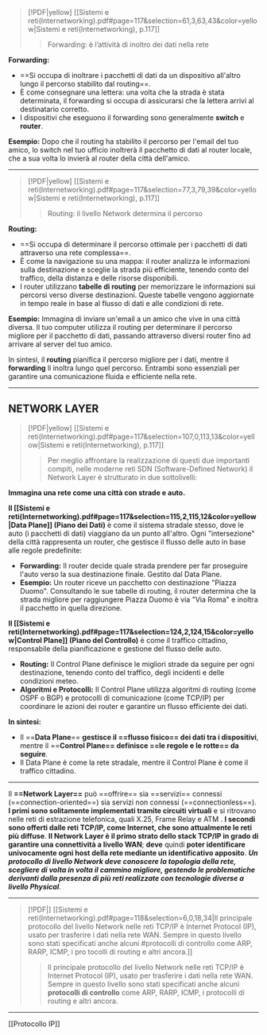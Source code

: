 
> [!PDF|yellow] [[Sistemi e reti(Internetworking).pdf#page=117&selection=61,3,63,43&color=yellow|Sistemi e reti(Internetworking), p.117]]
> > Forwarding: è l’attività di inoltro dei dati nella rete

**Forwarding:**

* ==Si occupa di inoltrare i pacchetti di dati da un dispositivo all'altro lungo il percorso stabilito dal routing==.
* È come consegnare una lettera: una volta che la strada è stata determinata, il forwarding si occupa di assicurarsi che la lettera arrivi al destinatario corretto.
* I dispositivi che eseguono il forwarding sono generalmente **switch** e **router**.

**Esempio:** Dopo che il routing ha stabilito il percorso per l'email del tuo amico, lo switch nel tuo ufficio inoltrerà il pacchetto di dati al router locale, che a sua volta lo invierà al router della città dell'amico.

---
> [!PDF|yellow] [[Sistemi e reti(Internetworking).pdf#page=117&selection=77,3,79,39&color=yellow|Sistemi e reti(Internetworking), p.117]]
> > Routing: il livello Network determina il percorso
> 
> 

**Routing:**

* ==Si occupa di determinare il percorso ottimale per i pacchetti di dati attraverso una rete complessa==. 
* È come la navigazione su una mappa: il router analizza le informazioni sulla destinazione e sceglie la strada più efficiente, tenendo conto del traffico, della distanza e delle risorse disponibili.
* I router utilizzano **tabelle di routing** per memorizzare le informazioni sui percorsi verso diverse destinazioni. Queste tabelle vengono aggiornate in tempo reale in base al flusso di dati e alle condizioni di rete.

**Esempio:** Immagina di inviare un'email a un amico che vive in una città diversa. Il tuo computer utilizza il routing per determinare il percorso migliore per il pacchetto di dati, passando attraverso diversi router fino ad arrivare al server del tuo amico.


In sintesi, il **routing** pianifica il percorso migliore per i dati, mentre il **forwarding** li inoltra lungo quel percorso. Entrambi sono essenziali per garantire una comunicazione fluida e efficiente nella rete.

---
**NETWORK LAYER**
---
> [!PDF|yellow] [[Sistemi e reti(Internetworking).pdf#page=117&selection=107,0,113,13&color=yellow|Sistemi e reti(Internetworking), p.117]]
> > Per meglio affrontare la realizzazione di questi due importanti compiti, nelle moderne reti SDN (Software-Defined Network) il Network Layer è strutturato in due sottolivelli:

**Immagina una rete come una città con strade e auto.** 

**Il [[Sistemi e reti(Internetworking).pdf#page=117&selection=115,2,115,12&color=yellow|Data Plane]] (Piano dei Dati)** è come il sistema stradale stesso, dove le auto (i pacchetti di dati) viaggiano da un punto all'altro. Ogni "intersezione" della città rappresenta un router, che gestisce il flusso delle auto in base alle regole predefinite:

* **Forwarding:** Il router decide quale strada prendere per far proseguire l'auto verso la sua destinazione finale. Gestito dal Data Plane. 
* **Esempio:** Un router riceve un pacchetto con destinazione "Piazza Duomo". Consultando le sue tabelle di routing, il router determina che la strada migliore per raggiungere Piazza Duomo è via "Via Roma" e inoltra il pacchetto in quella direzione.

**Il [[Sistemi e reti(Internetworking).pdf#page=117&selection=124,2,124,15&color=yellow|Control Plane]] (Piano del Controllo)** è come il traffico cittadino, responsabile della pianificazione e gestione del flusso delle auto. 

* **Routing:** Il Control Plane definisce le migliori strade da seguire per ogni destinazione, tenendo conto del traffico, degli incidenti e delle condizioni meteo.
* **Algoritmi e Protocolli:**  Il Control Plane utilizza algoritmi di routing (come OSPF o BGP) e protocolli di comunicazione (come TCP/IP) per coordinare le azioni dei router e garantire un flusso efficiente dei dati.

**In sintesi:**

* Il ==**Data Plane**== **gestisce il ==flusso fisico== dei dati tra i dispositivi**, mentre il ==**Control Plane== definisce ==le regole e le rotte== da seguire**.
* Il Data Plane è come la rete stradale, mentre il Control Plane è come il traffico cittadino.

---
Il **==Network Layer==** può ==offrire== sia ==servizi== connessi (==connection-oriented==) sia servizi non connessi (==connectionless==). **I primi sono solitamente implementati tramite circuiti virtuali** e si ritrovano nelle reti di estrazione telefonica, quali X.25, Frame Relay e ATM . **I secondi sono offerti dalle reti TCP/IP, come Internet, che sono attualmente le reti più diffuse**. **II Network Layer è il primo strato dello stack TCP/IP in grado di garantire una connettività a livello WAN**; **deve** quindi **poter identificare univocamente ogni host della rete mediante un identificativo apposito**. ***Un protocollo di livello Network deve conoscere la topologia della rete, scegliere di volta in volta il cammino migliore, gestendo le problematiche derivanti dalla presenza di più reti realizzate con tecnologie diverse a livello Physical***.

---
> [!PDF|] [[Sistemi e reti(Internetworking).pdf#page=118&selection=6,0,18,34|Il principale protocollo del livello Network nelle reti TCP/IP è Internet Protocol (IP), usato per trasferire i dati nella rete WAN. Sempre in questo livello sono stati specificati anche alcuni #protocolli di controllo come ARP, RARP, ICMP, i pro tocolli di routing e altri ancora.]]
> > Il principale protocollo del livello Network nelle reti TCP/IP è Internet Protocol (IP), usato per trasferire i dati nella rete WAN. Sempre in questo livello sono stati specificati anche alcuni **protocolli di controllo** come ARP, RARP, ICMP, i protocolli di routing e altri ancora.

---
[[Protocollo IP]]